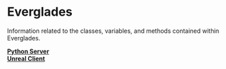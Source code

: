 # Everglades
Information related to the classes, variables, and methods contained within Everglades.

[**Python Server**](./ServerContent.md)  
[**Unreal Client**](./ClientContent.md)